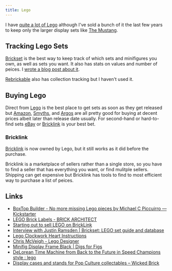 ```yaml
---
title: Lego
---
```


I have [quite a lot of Lego](https://brickset.com/sets/ownedby-rknightuk) although I've sold a bunch of it the last few years to keep only the larger display sets like [The Mustang](https://www.lego.com/en-gb/product/ford-mustang-10265).

## Tracking Lego Sets

[Brickset](https://brickset.com) is the best way to keep track of which sets and minifigures you own, as well as sets you want. It also has stats on values and number of peices. I [wrote a blog post about it](https://rknight.me/manage-your-lego-collection-with-brickset/).

[Rebrickable](https://rebrickable.com) also has collection tracking but I haven't used it.

## Buying Lego

Direct from [Lego](https://lego.com) is the best place to get sets as soon as they get released but [Amazon](https://amazon.co.uk), [Smyths](https://www.smythstoys.com/uk/en-gb), and [Argos](https://argos.co.uk) are all pretty good for buying at decent prices albeit later than release date usually. For second-hand or hard-to-find sets [eBay](https://ebay.co.uk) or [Bricklink](https://bricklink.com) is your best bet.

### Bricklink

[Bricklink](https://bricklink.com) is now owned by Lego, but it still works as it did before the purchase.

Bricklink is a marketplace of sellers rather than a single store, so you have to find a seller that has everything you want, or find mulitple sellers. Shipping can get expensive but Bricklink has tools to find to most efficient way to purchase a list of peices.

## Links

- [BoxTop Builder - No more missing Lego pieces by Michael C Piccuirro — Kickstarter](https://www.kickstarter.com/projects/1999312341/boxtop-builder-no-more-missing-lego-pieces)
- [LEGO Brick Labels - BRICK ARCHITECT](https://brickarchitect.com/labels/)
- [Starting out to sell LEGO on BrickLink](http://thebrickblogger.com/2016/03/starting-out-to-sell-lego-on-bricklink/)
- [Interview with Justin Ramsden | Brickset: LEGO set guide and database](https://brickset.com/article/20115/interview-with-justin-ramsden)
- [Lego Clockwork Heart Instructions](https://www.reddit.com/r/lego/comments/46blje/clockwork_heart_instructions_more_info_in_comments/)
- [Chris McVeigh - Lego Designer](https://chrismcveigh.com/cm/welcome.html)
- [Minifig Display Frame Black | Digs for Figs](https://digsforfigs.com/product/minifig-display-frame-black/)
- [DeLorean Time Machine from Back to the Future in Speed Champions style : lego](https://www.reddit.com/r/lego/comments/ub059x/delorean_time_machine_from_back_to_the_future_in/)
- [Display cases and stands for Pop Culture collectables – Wicked Brick](https://www.wickedbrick.com/)
